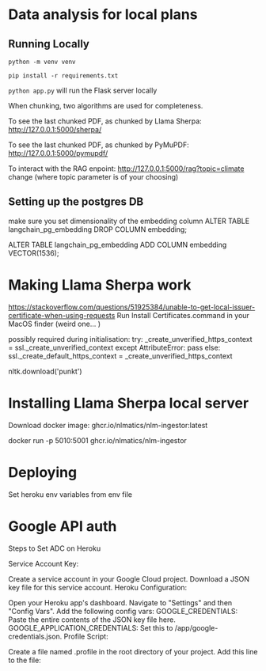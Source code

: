 # Data analysis for local plans

## Running Locally

`python -m venv venv`

`pip install -r requirements.txt`

`python app.py` will run the Flask server locally

When chunking, two algorithms are used for completeness.

To see the last chunked PDF, as chunked by Llama Sherpa:
http://127.0.0.1:5000/sherpa/

To see the last chunked PDF, as chunked by PyMuPDF:
http://127.0.0.1:5000/pymupdf/

To interact with the RAG enpoint:
http://127.0.0.1:5000/rag?topic=climate change (where topic parameter is of your choosing)

## Setting up the postgres DB

make sure you set dimensionality of the embedding column
ALTER TABLE langchain_pg_embedding
DROP COLUMN embedding;

ALTER TABLE langchain_pg_embedding
ADD COLUMN embedding VECTOR(1536);

# Making Llama Sherpa work

https://stackoverflow.com/questions/51925384/unable-to-get-local-issuer-certificate-when-using-requests
Run Install Certificates.command in your MacOS finder (weird one... )

possibly required during initialisation:
try:
\_create_unverified_https_context = ssl.\_create_unverified_context
except AttributeError:
pass
else:
ssl.\_create_default_https_context = \_create_unverified_https_context

nltk.download('punkt')

# Installing Llama Sherpa local server

Download docker image: ghcr.io/nlmatics/nlm-ingestor:latest

docker run -p 5010:5001 ghcr.io/nlmatics/nlm-ingestor

# Deploying

Set heroku env variables from env file

# Google API auth

Steps to Set ADC on Heroku

Service Account Key:

Create a service account in your Google Cloud project.
Download a JSON key file for this service account.
Heroku Configuration:

Open your Heroku app's dashboard.
Navigate to "Settings" and then "Config Vars".
Add the following config vars:
GOOGLE_CREDENTIALS: Paste the entire contents of the JSON key file here.
GOOGLE_APPLICATION_CREDENTIALS: Set this to /app/google-credentials.json.
Profile Script:

Create a file named .profile in the root directory of your project.
Add this line to the file:

